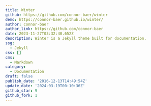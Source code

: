 ```yaml
---
title: Winter
github: https://github.com/connor-baer/winter
demo: https://connor-baer.github.io/winter/
author: connor-baer
author_link: https://github.com/connor-baer
date: 2023-11-27T03:32:40.652Z
description: Winter is a Jekyll theme built for documentation.
ssg:
  - Jekyll
css: []
cms:
  - Markdown
category:
  - Documentation
draft: false
publish_date: '2016-12-13T14:49:54Z'
update_date: '2024-03-19T00:10:36Z'
github_star: 9
github_fork: 1
---
```

